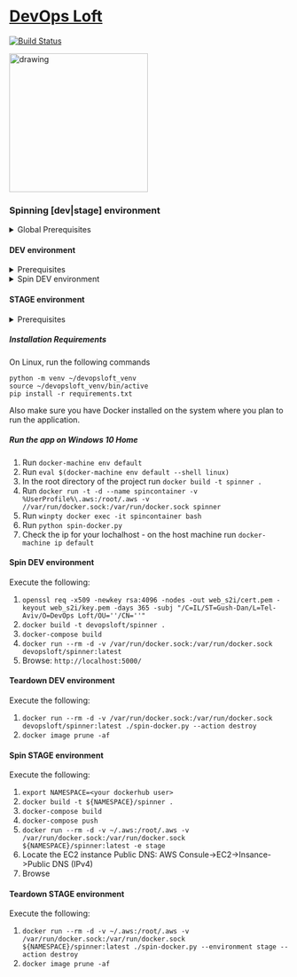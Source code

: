 # <a href="http://www.devopsloft.io">DevOps Loft</a>

[![Build Status](https://travis-ci.org/devopsloft/devopsloft.svg?branch=master)](https://travis-ci.org/devopsloft/devopsloft)

<img src="http://www.devopsloft.io/static/logo.png" alt="drawing" width="250" hight="250"/>

### Spinning [dev|stage] environment

<details>
  <summary>Global Prerequisites</summary>
  <ul>
    <li>docker</li>
    <li>Use `.env.local` file for configuration keys which overrides `.env`</li>
  </ul>
</details>

#### DEV environment

<details>
  <summary>Prerequisites</summary>
  <ul>
    <li>Install Docker (version 19.03.xx or higher)</li>
		<ul>
			<li>Windows 10 64bit or higher</li>
				<ul>
					<li>Docker Desktop on Windows - <a href='https://docs.docker.com/docker-for-windows/install/'>link</a></li>
				</ul>
			<li>Windows 10 32bit or lower</li>
				<ul>
					<li>Docker Toolbox on Windows - <a href='https://docs.docker.com/toolbox/toolbox_install_windows/'>link</a></li>
				</ul>
			<li>Linux distros</li>
				<ul>
					<li>Docker Engine - follow instructions by your distro <a href='https://docs.docker.com/engine/install/'>here</a></li>
					<li>Docker Compose - follow instructions by your distro <a href='https://docs.docker.com/compose/install/'>here</a></li>
				</ul>
		</ul>
  </ul>
</details>
  
<details>
  <summary>Spin DEV environment</summary>
  Execute the following (Windows: run it from Git-Bash or similar and not from Command Prompt):
	<ol>
		<li>`openssl req -x509 -newkey rsa:4096 -nodes -out web_s2i/cert.pem -keyout web_s2i/key.pem -days 365 -subj "/C=IL/ST=Gush-Dan/L=Tel-Aviv/O=DevOps Loft/OU=''/CN=''"`</li>
		<li> `docker build -t devopsloft/spinner .` (don't forget the dot at the end)</li>
		<li> `docker-compose build`</li>
		<li> `docker run --rm -d -v /var/run/docker.sock:/var/run/docker.sock devopsloft/spinner:latest`</li>
		<li> Browse: `http://localhost:5000/`</li>
	</ol>
</details>

#### STAGE environment

<details>
  <summary>Prerequisites</summary>
  <ul>
    <li>Dockerhub account</li>
    <li>AWS account</li>
    <li><a href='https://docs.aws.amazon.com/cli/latest/userguide/cli-configure-files.html'>AWS ~/.aws or %UserProfile%\.aws folder</a></li>
    <li>keypair</li>
    <li>subnet ID</li>
    <li>Security Group with inbound ports for SSH (22), HTTP (80), HTTPS (443), and 8200</li>
    <li> AWS S3 Bucket</li>
  </ul>
</details>

##### Installation Requirements

On Linux, run the following commands

```
python -m venv ~/devopsloft_venv
source ~/devopsloft_venv/bin/active
pip install -r requirements.txt
```

Also make sure you have Docker installed on the system where you plan to run the application.

##### Run the app on Windows 10 Home

1. Run `docker-machine env default`
2. Run `eval $(docker-machine env default --shell linux)`
3. In the root directory of the project run `docker build -t spinner .`
4. Run `docker run -t -d --name spincontainer -v %UserProfile%\.aws:/root/.aws -v //var/run/docker.sock:/var/run/docker.sock spinner`
5. Run `winpty docker exec -it spincontainer bash`
6. Run `python spin-docker.py`
7. Check the ip for your lochalhost - on the host machine run `docker-machine ip default`

#### Spin DEV environment

Execute the following:

1. `openssl req -x509 -newkey rsa:4096 -nodes -out web_s2i/cert.pem -keyout web_s2i/key.pem -days 365 -subj "/C=IL/ST=Gush-Dan/L=Tel-Aviv/O=DevOps Loft/OU=''/CN=''"`
2. `docker build -t devopsloft/spinner .`
3. `docker-compose build`
4. `docker run --rm -d -v /var/run/docker.sock:/var/run/docker.sock devopsloft/spinner:latest`
5. Browse: `http://localhost:5000/`

#### Teardown DEV environment

Execute the following:

1. `docker run --rm -d -v /var/run/docker.sock:/var/run/docker.sock devopsloft/spinner:latest ./spin-docker.py --action destroy`
2. `docker image prune -af`


#### Spin STAGE environment

Execute the following:

1. `export NAMESPACE=<your dockerhub user>`
2. `docker build -t ${NAMESPACE}/spinner .`
3. `docker-compose build`
4. `docker-compose push`
5. `docker run --rm -d -v ~/.aws:/root/.aws -v /var/run/docker.sock:/var/run/docker.sock ${NAMESPACE}/spinner:latest -e stage`
6. Locate the EC2 instance Public DNS: AWS Consule->EC2->Insance->Public DNS (IPv4)
7. Browse <Public DNS>

#### Teardown STAGE environment

Execute the following:

1. `docker run --rm -d -v ~/.aws:/root/.aws -v /var/run/docker.sock:/var/run/docker.sock ${NAMESPACE}/spinner:latest ./spin-docker.py --environment stage --action destroy`
2. `docker image prune -af`